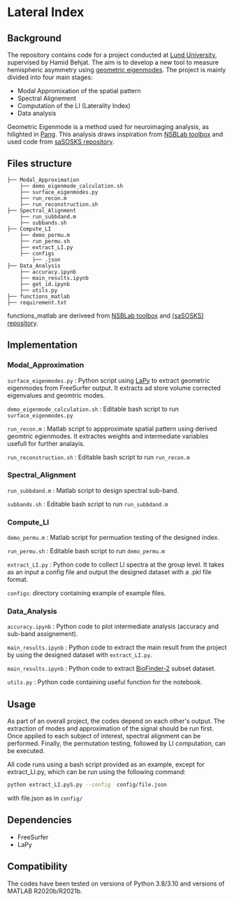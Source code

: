 # Lateral Index

## Background 
The repository contains code for a project conducted at [Lund University](https://www.lunduniversity.lu.se/lucat/group/v1000549), supervised by Hamid Behjat. The aim is to develop a new tool to measure hemispheric asymmetry using [geometric eigenmodes](https://www.nature.com/articles/s41586-023-06098-1). The project is mainly divided into four main stages:

- Modal Appromixation of the spatial pattern
- Spectral Alignement
- Computation of the LI (Laterality Index)
- Data analysis

Geometric Eigenmode is a method used for neuroimaging analysis, as hilighted in [Pang]((https://www.nature.com/articles/s41586-023-06098-1)). This analysis draws inspiration from [NSBLab toolbox](https://github.com/NSBLab/BrainEigenmodes/tree/main) and used code from [saSOSKS repository](https://github.com/aitchbi/saSOSKS). 
## Files structure
```
├── Modal_Approximation
    ├── demo_eigenmode_calculation.sh
    ├── surface_eigenmodes.py
    ├── run_recon.m
    ├── run_reconstruction.sh
├── Spectral_Alignment
    ├── run_subbdand.m
    ├── subbands.sh
├── Compute_LI
    ├── demo_permu.m
    ├── run_permu.sh
    ├── extract_LI.py
    ├── configs
        ├── .json
├── Data_Analysis
    ├── accuracy.ipynb
    ├── main_results.ipynb
    ├── get_id.ipynb
    ├── utils.py
├── functions_matlab
├── requirement.txt

```
functions_matlab are deriveed from [NSBLab toolbox](https://github.com/NSBLab/BrainEigenmodes/tree/main) and [(saSOSKS) repository](https://github.com/aitchbi/saSOSKS).

## Implementation 

### Modal_Approximation

 `surface_eigenmodes.py` : Python script using [LaPy](https://github.com/Deep-MI/LaPy/tree/main) to extract geometric eigenmodes from FreeSurfer output. It extracts ad store volume corrected eigenvalues and geomtric modes. 

 `demo_eigenmode_calculation.sh` : Editable bash script to run `surface_eigenmodes.py` 
 
 `run_recon.m` : Matlab script to appproximate spatial pattern using derived geomtric egienmodes. It extractes weights and intermediate variables usefull for further analayis. 
 
 `run_reconstruction.sh` : Editable bash script to run  `run_recon.m`

###  Spectral_Alignment

`run_subbdand.m` : Matlab script to design spectral sub-band. 

`subbands.sh` : Editable bash script to run `run_subbdand.m`

###  Compute_LI

`demo_permu.m` : Matlab script for permuation testing of the designed index. 

`run_permu.sh` : Editable bash script to run `demo_permu.m`

`extract_LI.py` : Python code to collect LI spectra at the group level. It takes as an input a config file and output the designed dataset with a .pkl file format. 

`configs`: directory containing example of example files.

### Data_Analysis
`accuracy.ipynb` : Python code to plot intermediate analysis (accuracy and sub-band assignement). 

`main_results.ipynb`  : Python code to extract the main result from the project by using the designed dataset with `extract_LI.py`.

`main_results.ipynb` : Python code to extract [BioFinder-2](https://biofinder.se) subset dataset. 

`utils.py` : Python code containing useful function for the notebook. 

## Usage 
As part of an overall project, the codes depend on each other's output. The extraction of modes and approximation of the signal should be run first. Once applied to each subject of interest, spectral alignment can be performed. Finally, the permutation testing, followed by LI computation, can be executed.

All code runs using a bash script provided as an example, except for extract_LI.py, which can be run using the following command:

```bash
python extract_LI.pyS.py --config  config/file.json
```

with file.json as in `config/`
## Dependencies 
 - FreeSurfer
 - LaPy

## Compatibility  
The codes have been tested on versions of Python 3.8/3.10 and versions of MATLAB R2020b/R2021b. 
